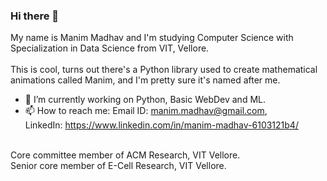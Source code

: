 ### Hi there 👋
My name is Manim Madhav and I'm studying Computer Science with Specialization in Data Science from VIT, Vellore.<br/>
<br/>
This is cool, turns out there's a Python library used to create mathematical animations called Manim, and I'm pretty sure it's named after me.<br/>
- 🔭 I’m currently working on Python, Basic WebDev and ML.
- 📫 How to reach me: Email ID: manim.madhav@gmail.com,<br/>LinkedIn: https://www.linkedin.com/in/manim-madhav-6103121b4/
<br/>
Core committee member of ACM Research, VIT Vellore.<br/>
Senior core member of E-Cell Research, VIT Vellore.
